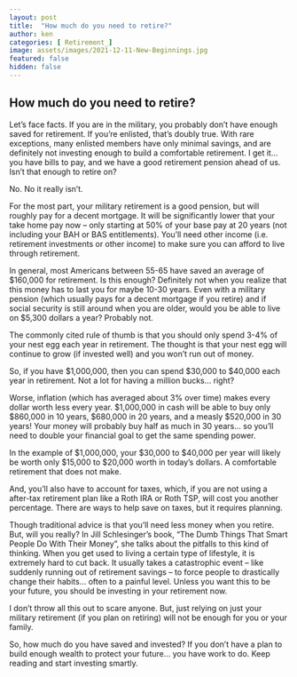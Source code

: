 ```yaml
---
layout: post
title:  "How much do you need to retire?"
author: ken
categories: [ Retirement_]
image: assets/images/2021-12-11-New-Beginnings.jpg
featured: false
hidden: false
---
```


## How much do you need to retire?

Let’s face facts.  If you are in the military, you probably don’t have enough saved for retirement.  If you’re enlisted, that’s doubly true.  With rare exceptions, many enlisted members have only minimal savings, and are definitely not investing enough to build a comfortable retirement.  I get it… you have bills to pay, and we have a good retirement pension ahead of us.  Isn’t that enough to retire on?

No.  No it really isn’t.

For the most part, your military retirement is a good pension, but will roughly pay for a decent mortgage.  It will be significantly lower that your take home pay now – only starting at 50% of your base pay at 20 years (not including your BAH or BAS entitlements).  You’ll need other income (i.e. retirement investments or other income) to make sure you can afford to live through retirement.

In general, most Americans between 55-65 have saved an average of $160,000 for retirement.  Is this enough?  Definitely not when you realize that this money has to last you for maybe 10-30 years.  Even with a military pension (which usually pays for a decent mortgage if you retire) and if social security is still around when you are older, would you be able to live on $5,300 dollars a year?  Probably not.

The commonly cited rule of thumb is that you should only spend 3-4% of your nest egg each year in retirement.  The thought is that your nest egg will continue to grow (if invested well) and you won’t run out of money.  

So, if you have $1,000,000, then you can spend $30,000 to $40,000 each year in retirement.  Not a lot for having a million bucks… right?

Worse, inflation (which has averaged about 3% over time) makes every dollar worth less every year.  $1,000,000 in cash will be able to buy only $860,000 in 10 years, $680,000 in 20 years, and a measly $520,000 in 30 years!  Your money will probably buy half as much in 30 years… so you’ll need to double your financial goal to get the same spending power.  

In the example of $1,000,000, your $30,000 to $40,000 per year will likely be worth only $15,000 to $20,000 worth in today’s dollars.  A comfortable retirement that does not make.

And, you’ll also have to account for taxes, which, if you are not using a after-tax retirement plan like a Roth IRA or Roth TSP, will cost you another percentage.  There are ways to help save on taxes, but it requires planning.

Though traditional advice is that you’ll need less money when you retire.  But, will you really?  In Jill Schlesinger’s book, “The Dumb Things That Smart People Do With Their Money”, she talks about the pitfalls to this kind of thinking.  When you get used to living a certain type of lifestyle, it is extremely hard to cut back.  It usually takes a catastrophic event – like suddenly running out of retirement savings – to force people to drastically change their habits… often to a painful level.  Unless you want this to be your future, you should be investing in your retirement now.

I don’t throw all this out to scare anyone.  But, just relying on just your military retirement (if you plan on retiring) will not be enough for you or your family.

So, how much do you have saved and invested?  If you don’t have a plan to build enough wealth to protect your future… you have work to do.  Keep reading and start investing smartly.
